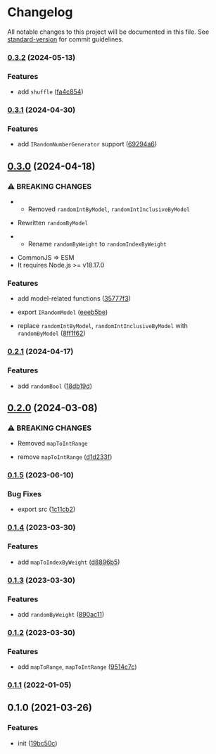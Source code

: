 # Changelog

All notable changes to this project will be documented in this file. See [standard-version](https://github.com/conventional-changelog/standard-version) for commit guidelines.

### [0.3.2](https://github.com/BlackGlory/extra-rand/compare/v0.3.1...v0.3.2) (2024-05-13)


### Features

* add `shuffle` ([fa4c854](https://github.com/BlackGlory/extra-rand/commit/fa4c854f3417607e8be2ff466b4f4507324e2f83))

### [0.3.1](https://github.com/BlackGlory/extra-rand/compare/v0.3.0...v0.3.1) (2024-04-30)


### Features

* add `IRandomNumberGenerator` support ([69294a6](https://github.com/BlackGlory/extra-rand/commit/69294a6407a83c079c91a524307d11e241e64db4))

## [0.3.0](https://github.com/BlackGlory/extra-rand/compare/v0.2.1...v0.3.0) (2024-04-18)


### ⚠ BREAKING CHANGES

* - Removed `randomIntByModel`, `randomIntInclusiveByModel`
- Rewritten `randomByModel`
* - Rename `randomByWeight` to `randomIndexByWeight`
- CommonJS => ESM
- It requires Node.js >= v18.17.0

### Features

* add model-related functions ([35777f3](https://github.com/BlackGlory/extra-rand/commit/35777f3864b293f64917e9ba7b7d467caee4f38b))
* export `IRandomModel` ([eeeb5be](https://github.com/BlackGlory/extra-rand/commit/eeeb5be5f80caac975bf06259144a5642773bbc3))


* replace `randomIntByModel`, `randomIntInclusiveByModel` with `randomByModel` ([8ff1f62](https://github.com/BlackGlory/extra-rand/commit/8ff1f62eaf9055b37a6379146847e5bd9bd0360e))

### [0.2.1](https://github.com/BlackGlory/extra-rand/compare/v0.2.0...v0.2.1) (2024-04-17)


### Features

* add `randomBool` ([18db19d](https://github.com/BlackGlory/extra-rand/commit/18db19d7a9b93073fd8b16c4872faaec918baf88))

## [0.2.0](https://github.com/BlackGlory/extra-rand/compare/v0.1.5...v0.2.0) (2024-03-08)


### ⚠ BREAKING CHANGES

* Removed `mapToIntRange`

* remove `mapToIntRange` ([d1d233f](https://github.com/BlackGlory/extra-rand/commit/d1d233f85527bfaa86186ca0a01d1e518f158d8a))

### [0.1.5](https://github.com/BlackGlory/extra-rand/compare/v0.1.4...v0.1.5) (2023-06-10)


### Bug Fixes

* export src ([1c11cb2](https://github.com/BlackGlory/extra-rand/commit/1c11cb21b8dabd2899ef385401307ff62fe0a8ff))

### [0.1.4](https://github.com/BlackGlory/extra-rand/compare/v0.1.3...v0.1.4) (2023-03-30)


### Features

* add `mapToIndexByWeight` ([d8896b5](https://github.com/BlackGlory/extra-rand/commit/d8896b5672ed1241d864bbb33d88fab1c9d74372))

### [0.1.3](https://github.com/BlackGlory/extra-rand/compare/v0.1.2...v0.1.3) (2023-03-30)


### Features

* add `randomByWeight` ([890ac11](https://github.com/BlackGlory/extra-rand/commit/890ac110d1191ca58a61ab036da65a0683791a6f))

### [0.1.2](https://github.com/BlackGlory/extra-rand/compare/v0.1.1...v0.1.2) (2023-03-30)


### Features

* add `mapToRange`, `mapToIntRange` ([9514c7c](https://github.com/BlackGlory/extra-rand/commit/9514c7c03ff26fb13c44c10e138f23ea56e09124))

### [0.1.1](https://github.com/BlackGlory/extra-rand/compare/v0.1.0...v0.1.1) (2022-01-05)

## 0.1.0 (2021-03-26)


### Features

* init ([19bc50c](https://github.com/BlackGlory/extra-rand/commit/19bc50ca88b649eef6738e858048e40418a6fb84))
